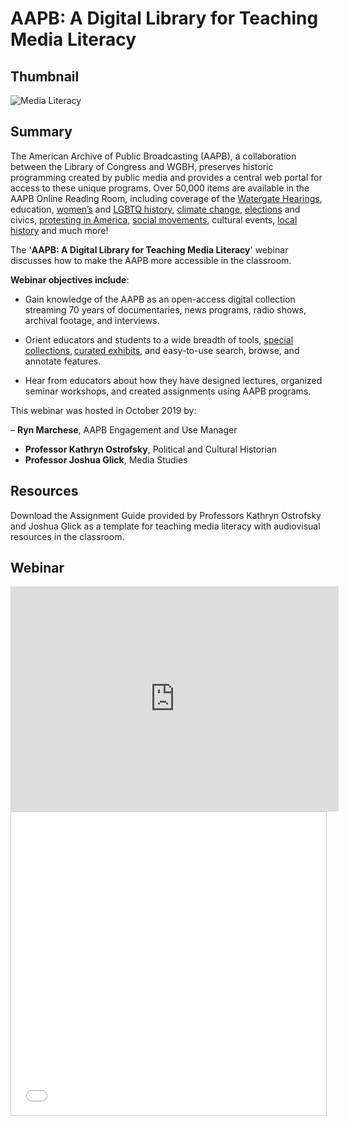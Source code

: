 # AAPB: A Digital Library for Teaching Media Literacy

## Thumbnail

![Media Literacy](https://s3.amazonaws.com/americanarchive.org/featured/Tile_Periwinkle.png "Media Literacy")

## Summary

The American Archive of Public Broadcasting (AAPB), a collaboration between the Library of Congress and WGBH, preserves historic programming created by public media and provides a central web portal for access to these unique programs. Over 50,000 items are available in the AAPB Online Reading Room, including coverage of the [Watergate Hearings](/exhibits/watergate), education, [women’s](/special_collections/woman-series) and [LGBTQ history](/special_collections/lgbt), [climate change](/exhibits/climate-change), [elections](/exhibits/presidential-elections) and civics, [protesting in America](/exhibits/first-amendment), [social movements](/exhibits/civil-rights), cultural events, [local history](/participating-orgs) and much more!

The '**AAPB: A Digital Library for Teaching Media Literacy**' webinar discusses how to make the AAPB more accessible in the classroom.

**Webinar objectives include**:

* Gain knowledge of the AAPB as an open-access digital collection streaming 70 years of documentaries, news programs, radio shows, archival footage, and interviews.

* Orient educators and students to a wide breadth of tools, [special collections](/special_collections), [curated exhibits](/exhibits), and easy-to-use search, browse, and annotate features.

* Hear from educators about how they have designed lectures, organized seminar workshops, and created assignments using AAPB programs.

This webinar was hosted in October 2019 by:

– **Ryn Marchese**, AAPB Engagement and Use Manager
- **Professor Kathryn Ostrofsky**, Political and Cultural Historian
- **Professor Joshua Glick**, Media Studies

## Resources

Download the Assignment Guide provided by Professors Kathryn Ostrofsky and Joshua Glick as a template for teaching media literacy with audiovisual resources in the classroom.

## Webinar

<iframe src="https://player.vimeo.com/video/375722996" width="525" height="360" frameborder="0" allow="autoplay; fullscreen" allowfullscreen></iframe>

<iframe src="//www.slideshare.net/slideshow/embed_code/key/yLBDnJiwtKElS4" width="525" height="485" frameborder="0" marginwidth="0" marginheight="0" scrolling="no" style="border:1px solid #CCC; border-width:1px; margin-bottom:5px; max-width: 100%;" allowfullscreen> </iframe>

